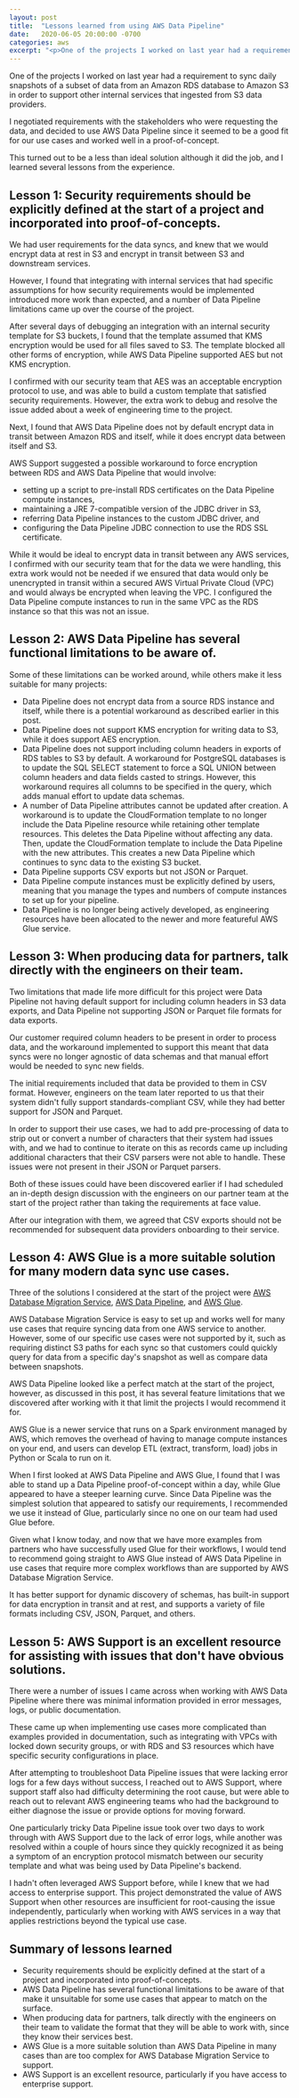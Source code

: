 ```yaml
---
layout: post
title:  "Lessons learned from using AWS Data Pipeline"
date:   2020-06-05 20:00:00 -0700
categories: aws
excerpt: "<p>One of the projects I worked on last year had a requirement to sync daily snapshots of data from Amazon RDS to Amazon S3 in order to support other internal services that ingested from S3 data providers.</p><p>I decided to use AWS Data Pipeline since it seemed to be a good fit for our use cases and worked well in a proof-of-concept.</p><p>This turned out to be a less than ideal solution although it did the job, and I learned several lessons from the experience.</p>"
---
```


One of the projects I worked on last year had a requirement to sync daily snapshots of a subset of data from an Amazon RDS database to Amazon S3 in order to support other internal services that ingested from S3 data providers.

I negotiated requirements with the stakeholders who were requesting the data, and decided to use AWS Data Pipeline since it seemed to be a good fit for our use cases and worked well in a proof-of-concept.

This turned out to be a less than ideal solution although it did the job, and I learned several lessons from the experience.

## Lesson 1: Security requirements should be explicitly defined at the start of a project and incorporated into proof-of-concepts.

We had user requirements for the data syncs, and knew that we would encrypt data at rest in S3 and encrypt in transit between S3 and downstream services.

However, I found that integrating with internal services that had specific assumptions for how security requirements would be implemented introduced more work than expected, and a number of Data Pipeline limitations came up over the course of the project.

After several days of debugging an integration with an internal security template for S3 buckets, I found that the template assumed that KMS encryption would be used for all files saved to S3.  The template blocked all other forms of encryption, while AWS Data Pipeline supported AES but not KMS encryption.

I confirmed with our security team that AES was an acceptable encryption protocol to use, and was able to build a custom template that satisfied security requirements.  However, the extra work to debug and resolve the issue added about a week of engineering time to the project.

Next, I found that AWS Data Pipeline does not by default encrypt data in transit between Amazon RDS and itself, while it does encrypt data between itself and S3.

AWS Support suggested a possible workaround to force encryption between RDS and AWS Data Pipeline that would involve:

* setting up a script to pre-install RDS certificates on the Data Pipeline compute instances,
* maintaining a JRE 7-compatible version of the JDBC driver in S3,
* referring Data Pipeline instances to the custom JDBC driver, and
* configuring the Data Pipeline JDBC connection to use the RDS SSL certificate.

While it would be ideal to encrypt data in transit between any AWS services, I confirmed with our security team that for the data we were handling, this extra work would not be needed if we ensured that data would only be unencrypted in transit within a secured AWS Virtual Private Cloud (VPC) and would always be encrypted when leaving the VPC.  I configured the Data Pipeline compute instances to run in the same VPC as the RDS instance so that this was not an issue.

## Lesson 2: AWS Data Pipeline has several functional limitations to be aware of.

Some of these limitations can be worked around, while others make it less suitable for many projects:

* Data Pipeline does not encrypt data from a source RDS instance and itself, while there is a potential workaround as described earlier in this post.
* Data Pipeline does not support KMS encryption for writing data to S3, while it does support AES encryption.
* Data Pipeline does not support including column headers in exports of RDS tables to S3 by default.  A workaround for PostgreSQL databases is to update the SQL SELECT statement to force a SQL UNION between column headers and data fields casted to strings.  However, this workaround requires all columns to be specified in the query, which adds manual effort to update data schemas.
* A number of Data Pipeline attributes cannot be updated after creation.  A workaround is to update the CloudFormation template to no longer include the Data Pipeline resource while retaining other template resources.  This deletes the Data Pipeline without affecting any data.  Then, update the CloudFormation template to include the Data Pipeline with the new attributes.  This creates a new Data Pipeline which continues to sync data to the existing S3 bucket.
* Data Pipeline supports CSV exports but not JSON or Parquet.
* Data Pipeline compute instances must be explicitly defined by users, meaning that you manage the types and numbers of compute instances to set up for your pipeline.
* Data Pipeline is no longer being actively developed, as engineering resources have been allocated to the newer and more featureful AWS Glue service.

## Lesson 3: When producing data for partners, talk directly with the engineers on their team.

Two limitations that made life more difficult for this project were Data Pipeline not having default support for including column headers in S3 data exports, and Data Pipeline not supporting JSON or Parquet file formats for data exports.

Our customer required column headers to be present in order to process data, and the workaround implemented to support this meant that data syncs were no longer agnostic of data schemas and that manual effort would be needed to sync new fields.

The initial requirements included that data be provided to them in CSV format.  However, engineers on the team later reported to us that their system didn't fully support standards-compliant CSV, while they had better support for JSON and Parquet.

In order to support their use cases, we had to add pre-processing of data to strip out or convert a number of characters that their system had issues with, and we had to continue to iterate on this as records came up including additional characters that their CSV parsers were not able to handle.  These issues were not present in their JSON or Parquet parsers.

Both of these issues could have been discovered earlier if I had scheduled an in-depth design discussion with the engineers on our partner team at the start of the project rather than taking the requirements at face value.

After our integration with them, we agreed that CSV exports should not be recommended for subsequent data providers onboarding to their service.

## Lesson 4: AWS Glue is a more suitable solution for many modern data sync use cases.

Three of the solutions I considered at the start of the project were [AWS Database Migration Service](https://aws.amazon.com/dms/), [AWS Data Pipeline](https://aws.amazon.com/datapipeline/), and [AWS Glue](https://aws.amazon.com/glue/).

AWS Database Migration Service is easy to set up and works well for many use cases that require syncing data from one AWS service to another.  However, some of our specific use cases were not supported by it, such as requiring distinct S3 paths for each sync so that customers could quickly query for data from a specific day's snapshot as well as compare data between snapshots.

AWS Data Pipeline looked like a perfect match at the start of the project, however, as discussed in this post, it has several feature limitations that we discovered after working with it that limit the projects I would recommend it for.

AWS Glue is a newer service that runs on a Spark environment managed by AWS, which removes the overhead of having to manage compute instances on your end, and users can develop ETL (extract, transform, load) jobs in Python or Scala to run on it.

When I first looked at AWS Data Pipeline and AWS Glue, I found that I was able to stand up a Data Pipeline proof-of-concept within a day, while Glue appeared to have a steeper learning curve.  Since Data Pipeline was the simplest solution that appeared to satisfy our requirements, I recommended we use it instead of Glue, particularly since no one on our team had used Glue before.

Given what I know today, and now that we have more examples from partners who have successfully used Glue for their workflows, I would tend to recommend going straight to AWS Glue instead of AWS Data Pipeline in use cases that require more complex workflows than are supported by AWS Database Migration Service.

It has better support for dynamic discovery of schemas, has built-in support for data encryption in transit and at rest, and supports a variety of file formats including CSV, JSON, Parquet, and others.

## Lesson 5: AWS Support is an excellent resource for assisting with issues that don't have obvious solutions.

There were a number of issues I came across when working with AWS Data Pipeline where there was minimal information provided in error messages, logs, or public documentation.

These came up when implementing use cases more complicated than examples provided in documentation, such as integrating with VPCs with locked down security groups, or with RDS and S3 resources which have specific security configurations in place.

After attempting to troubleshoot Data Pipeline issues that were lacking error logs for a few days without success, I reached out to AWS Support, where support staff also had difficulty determining the root cause, but were able to reach out to relevant AWS engineering teams who had the background to either diagnose the issue or provide options for moving forward.

One particularly tricky Data Pipeline issue took over two days to work through with AWS Support due to the lack of error logs, while another was resolved within a couple of hours since they quickly recognized it as being a symptom of an encryption protocol mismatch between our security template and what was being used by Data Pipeline's backend.

I hadn't often leveraged AWS Support before, while I knew that we had access to enterprise support.  This project demonstrated the value of AWS Support when other resources are insufficient for root-causing the issue independently, particularly when working with AWS services in a way that applies restrictions beyond the typical use case.

## Summary of lessons learned

* Security requirements should be explicitly defined at the start of a project and incorporated into proof-of-concepts.
* AWS Data Pipeline has several functional limitations to be aware of that make it unsuitable for some use cases that appear to match on the surface.
* When producing data for partners, talk directly with the engineers on their team to validate the format that they will be able to work with, since they know their services best.
* AWS Glue is a more suitable solution than AWS Data Pipeline in many cases than are too complex for AWS Database Migration Service to support.
* AWS Support is an excellent resource, particularly if you have access to enterprise support.
